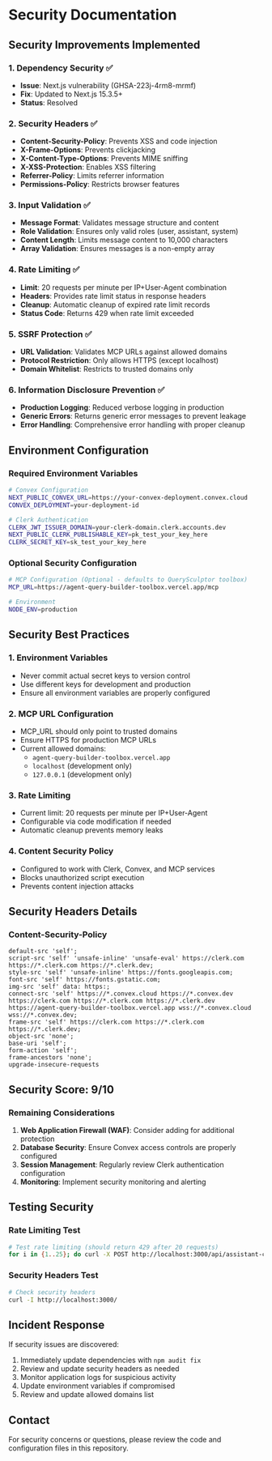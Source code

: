 # Security Documentation

## Security Improvements Implemented

### 1. Dependency Security ✅
- **Issue**: Next.js vulnerability (GHSA-223j-4rm8-mrmf)
- **Fix**: Updated to Next.js 15.3.5+
- **Status**: Resolved

### 2. Security Headers ✅
- **Content-Security-Policy**: Prevents XSS and code injection
- **X-Frame-Options**: Prevents clickjacking
- **X-Content-Type-Options**: Prevents MIME sniffing
- **X-XSS-Protection**: Enables XSS filtering
- **Referrer-Policy**: Limits referrer information
- **Permissions-Policy**: Restricts browser features

### 3. Input Validation ✅
- **Message Format**: Validates message structure and content
- **Role Validation**: Ensures only valid roles (user, assistant, system)
- **Content Length**: Limits message content to 10,000 characters
- **Array Validation**: Ensures messages is a non-empty array

### 4. Rate Limiting ✅
- **Limit**: 20 requests per minute per IP+User-Agent combination
- **Headers**: Provides rate limit status in response headers
- **Cleanup**: Automatic cleanup of expired rate limit records
- **Status Code**: Returns 429 when rate limit exceeded

### 5. SSRF Protection ✅
- **URL Validation**: Validates MCP URLs against allowed domains
- **Protocol Restriction**: Only allows HTTPS (except localhost)
- **Domain Whitelist**: Restricts to trusted domains only

### 6. Information Disclosure Prevention ✅
- **Production Logging**: Reduced verbose logging in production
- **Generic Errors**: Returns generic error messages to prevent leakage
- **Error Handling**: Comprehensive error handling with proper cleanup

## Environment Configuration

### Required Environment Variables

```bash
# Convex Configuration
NEXT_PUBLIC_CONVEX_URL=https://your-convex-deployment.convex.cloud
CONVEX_DEPLOYMENT=your-deployment-id

# Clerk Authentication
CLERK_JWT_ISSUER_DOMAIN=your-clerk-domain.clerk.accounts.dev
NEXT_PUBLIC_CLERK_PUBLISHABLE_KEY=pk_test_your_key_here
CLERK_SECRET_KEY=sk_test_your_key_here
```

### Optional Security Configuration

```bash
# MCP Configuration (Optional - defaults to QuerySculptor toolbox)
MCP_URL=https://agent-query-builder-toolbox.vercel.app/mcp

# Environment
NODE_ENV=production
```

## Security Best Practices

### 1. Environment Variables
- Never commit actual secret keys to version control
- Use different keys for development and production
- Ensure all environment variables are properly configured

### 2. MCP URL Configuration
- MCP_URL should only point to trusted domains
- Ensure HTTPS for production MCP URLs
- Current allowed domains:
  - `agent-query-builder-toolbox.vercel.app`
  - `localhost` (development only)
  - `127.0.0.1` (development only)

### 3. Rate Limiting
- Current limit: 20 requests per minute per IP+User-Agent
- Configurable via code modification if needed
- Automatic cleanup prevents memory leaks

### 4. Content Security Policy
- Configured to work with Clerk, Convex, and MCP services
- Blocks unauthorized script execution
- Prevents content injection attacks

## Security Headers Details

### Content-Security-Policy
```
default-src 'self'; 
script-src 'self' 'unsafe-inline' 'unsafe-eval' https://clerk.com https://*.clerk.com https://*.clerk.dev; 
style-src 'self' 'unsafe-inline' https://fonts.googleapis.com; 
font-src 'self' https://fonts.gstatic.com; 
img-src 'self' data: https:; 
connect-src 'self' https://*.convex.cloud https://*.convex.dev https://clerk.com https://*.clerk.com https://*.clerk.dev https://agent-query-builder-toolbox.vercel.app wss://*.convex.cloud wss://*.convex.dev; 
frame-src 'self' https://clerk.com https://*.clerk.com https://*.clerk.dev; 
object-src 'none'; 
base-uri 'self'; 
form-action 'self'; 
frame-ancestors 'none'; 
upgrade-insecure-requests
```

## Security Score: 9/10

### Remaining Considerations
1. **Web Application Firewall (WAF)**: Consider adding for additional protection
2. **Database Security**: Ensure Convex access controls are properly configured
3. **Session Management**: Regularly review Clerk authentication configuration
4. **Monitoring**: Implement security monitoring and alerting

## Testing Security

### Rate Limiting Test
```bash
# Test rate limiting (should return 429 after 20 requests)
for i in {1..25}; do curl -X POST http://localhost:3000/api/assistant-chat -H "Content-Type: application/json" -d '{"messages":[{"role":"user","content":"test"}]}'; done
```

### Security Headers Test
```bash
# Check security headers
curl -I http://localhost:3000/
```

## Incident Response

If security issues are discovered:
1. Immediately update dependencies with `npm audit fix`
2. Review and update security headers as needed
3. Monitor application logs for suspicious activity
4. Update environment variables if compromised
5. Review and update allowed domains list

## Contact

For security concerns or questions, please review the code and configuration files in this repository. 